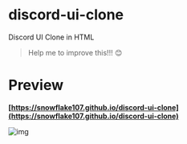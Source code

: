 # discord-ui-clone
Discord UI Clone in HTML

> Help me to improve this!!! 😊

# Preview
**[https://snowflake107.github.io/discord-ui-clone](https://snowflake107.github.io/discord-ui-clone)**

![img](https://i.imgur.com/qIJnAma.png)
